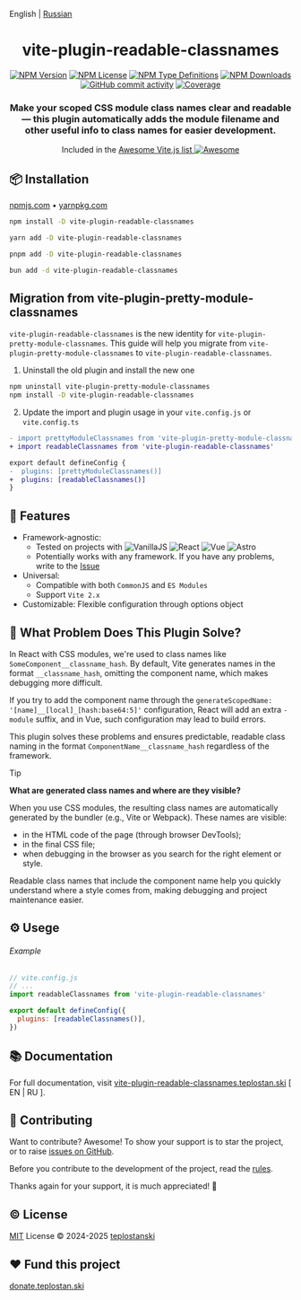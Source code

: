 English | [Russian](./README-RU.md)

<div align='center'>
<h1>vite-plugin-readable-classnames</h1>

[<img alt="NPM Version" src="https://img.shields.io/npm/v/vite-plugin-readable-classnames?style=flat-square&color=07912E&labelColor=1f2033">](https://npmjs.com/package/vite-plugin-readable-classnames)
[<img alt="NPM License" src="https://img.shields.io/npm/l/vite-plugin-readable-classnames?style=flat-square&color=D3748F&labelColor=1f2033">](https://npmjs.com/package/vite-plugin-readable-classnames)
[<img alt="NPM Type Definitions" src="https://img.shields.io/npm/types/vite-plugin-readable-classnames?style=flat-square&labelColor=1f2033">](https://npmjs.com/package/vite-plugin-readable-classnames)
[<img alt="NPM Downloads" src="https://img.shields.io/npm/dw/vite-plugin-readable-classnames?style=flat-square&color=7F78D1&labelColor=1f2033">](https://npmjs.com/package/vite-plugin-readable-classnames)
[<img alt="GitHub commit activity" src="https://img.shields.io/github/commit-activity/m/teplostanski/vite-plugin-readable-classnames?style=flat-square&labelColor=1f2033">](https://github.com/teplostanski/vite-plugin-readable-classnames)
[<img alt="Coverage" src="https://codecov.io/gh/teplostanski/vite-plugin-readable-classnames/graph/badge.svg?token=CQY9WXG41L">](https://codecov.io/gh/teplostanski/vite-plugin-readable-classnames)

</a>

<h3>Make your scoped CSS module class names clear and readable — this plugin automatically adds the module filename and other useful info to class names for easier development.</h3>

<p>
Included in the <a href='https://github.com/vitejs/awesome-vite'>Awesome Vite.js list <img src='https://cdn.rawgit.com/sindresorhus/awesome/d7305f38d29fed78fa85652e3a63e154dd8e8829/media/badge.svg' alt='Awesome'></a>
</p>
</div>

## 📦 Installation

[npmjs.com](https://npmjs.com/package/vite-plugin-readable-classnames) • [yarnpkg.com](https://yarnpkg.com/package?q=vite-plugin-readable-classnames&name=vite-plugin-readable-classnames)

```bash
npm install -D vite-plugin-readable-classnames

yarn add -D vite-plugin-readable-classnames

pnpm add -D vite-plugin-readable-classnames

bun add -d vite-plugin-readable-classnames
```

## Migration from vite-plugin-pretty-module-classnames

`vite-plugin-readable-classnames` is the new identity for `vite-plugin-pretty-module-classnames`. This guide will help you migrate from `vite-plugin-pretty-module-classnames` to `vite-plugin-readable-classnames`.

1. Uninstall the old plugin and install the new one

```sh [npm]
npm uninstall vite-plugin-pretty-module-classnames
npm install -D vite-plugin-readable-classnames
```

2. Update the import and plugin usage in your `vite.config.js` or `vite.config.ts`

```diff
- import prettyModuleClassnames from 'vite-plugin-pretty-module-classnames'
+ import readableClassnames from 'vite-plugin-readable-classnames'

export default defineConfig {
-  plugins: [prettyModuleClassnames()]
+  plugins: [readableClassnames()]
}
```

## 🦾 Features

- Framework-agnostic:
  - Tested on projects with ![VanillaJS](https://img.shields.io/badge/Vanilla_JS/TS-%231f2033.svg?style=for-the-badge&logo=javascript&logoColor=%23F7DF1E) ![React](https://img.shields.io/badge/react-%231f2033.svg?style=for-the-badge&logo=react&logoColor=%2361DAFB) ![Vue](https://img.shields.io/badge/vue-%231f2033.svg?style=for-the-badge&logo=vuedotjs&logoColor=%234FC08D) ![Astro](https://img.shields.io/badge/Astro-%231f2033.svg?style=for-the-badge&logo=astro&logoColor=%23BC52EE)
  - Potentially works with any framework. If you have any problems, write to the [Issue](https://github.com/teplostanski/vite-plugin-readable-classnames/issues)
- Universal:
  - Compatible with both `CommonJS` and `ES Modules`
  - Support `Vite 2.x`
- Customizable: Flexible configuration through options object

## 🤔 What Problem Does This Plugin Solve?

In React with CSS modules, we're used to class names like `SomeComponent__classname_hash`. By default, Vite generates names in the format `__classname_hash`, omitting the component name, which makes debugging more difficult.

If you try to add the component name through the `generateScopedName: '[name]__[local]_[hash:base64:5]'` configuration, React will add an extra `-module` suffix, and in Vue, such configuration may lead to build errors.

This plugin solves these problems and ensures predictable, readable class naming in the format `ComponentName__classname_hash` regardless of the framework.

> [!TIP]
> **What are generated class names and where are they visible?**
>
> When you use CSS modules, the resulting class names are automatically generated by the bundler (e.g., Vite or Webpack). These names are visible:
> - in the HTML code of the page (through browser DevTools);
> - in the final CSS file;
> - when debugging in the browser as you search for the right element or style.
>
> Readable class names that include the component name help you quickly understand where a style comes from, making debugging and project maintenance easier.


## ⚙️ Usege

###### Example

```js
// vite.config.js
// ...
import readableClassnames from 'vite-plugin-readable-classnames'

export default defineConfig({
  plugins: [readableClassnames()],
})
```

## 📚 Documentation

For full documentation, visit [vite-plugin-readable-classnames.teplostan.ski](https://vite-plugin-readable-classnames.teplostan.ski) [ EN | RU ].

## 🤝 Contributing

Want to contribute? Awesome! To show your support is to star the project, or to raise [issues on GitHub](https://github.com/teplostanski/vite-plugin-readable-classnames/issues).

Before you contribute to the development of the project, read the [rules](https://github.com/teplostanski/vite-plugin-readable-classnames/blob/main/CONTRIBUTING.md).

Thanks again for your support, it is much appreciated! 🙏

<h2> © License</h2>
<a href="https://github.com/teplostanski/vite-plugin-readable-classnames/blob/main/LICENSE">MIT</a> License © 2024-2025 <a href="https://github.com/teplostanski">teplostanski</a>

<h2> ❤ Fund this project</h2>
<a href="https://donate.teplostan.ski" target="_blank">donate.teplostan.ski</a>
